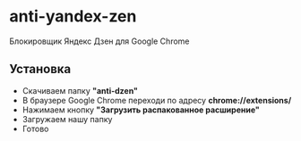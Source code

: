 # anti-yandex-zen
Блокировщик Яндекс Дзен для Google Chrome

## Установка
* Скачиваем папку __"anti-dzen"__
* В браузере Google Chrome переходи по адресу __chrome://extensions/__
* Нажимаем кнопку __"Загрузить распакованное расширение"__
* Загружаем нашу папку
* Готово
